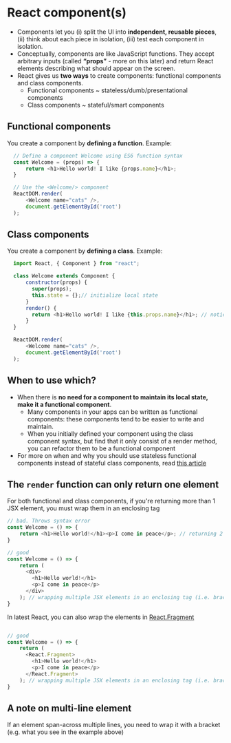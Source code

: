 # React component\(s\)

* Components let you \(i\) split the UI into **independent, reusable pieces**, \(ii\) think about each piece in isolation, \(iii\) test each component in isolation.
* Conceptually, components are like JavaScript functions. They accept arbitrary inputs \(called **“props”** - more on this later\) and return React elements describing what should appear on the screen.
* React gives us **two ways** to create components: functional components and class components. 
  * Functional components ~ stateless/dumb/presentational components
  * Class components ~ stateful/smart components

## Functional components

You create a component by **defining a function**. Example:

```javascript
  // Define a component Welcome using ES6 function syntax
  const Welcome = (props) => {
      return <h1>Hello world! I like {props.name}</h1>;
  }

  // Use the <Welcome/> component
  ReactDOM.render(
      <Welcome name="cats" />,
      document.getElementById('root')
  );
```

## Class components

You create a component by **defining a class**. Example:

```javascript
  import React, { Component } from "react";

  class Welcome extends Component {
      constructor(props) {
        super(props);
        this.state = {};// initialize local state
      }
      render() {
        return <h1>Hello world! I like {this.props.name}</h1>; // notice the that we're using this.props instead of props
      }
  }

  ReactDOM.render(
      <Welcome name="cats" />,
      document.getElementById('root')
  );
```

## When to use which?

* When there is **no need for a component to maintain its local state, make it a functional component**.
  * Many components in your apps can be written as functional components: these components tend to be easier to write and maintain.
  * When you initially defined your component using the class component syntax, but find that it only consist of a render method, you can refactor them to be a functional component
* For more on when and why you should use stateless functional components instead of stateful class components, read [this article](https://hackernoon.com/react-stateless-functional-components-nine-wins-you-might-have-overlooked-997b0d933dbc)

## The `render` function can only return one element

For both functional and class components, if you're returning more than 1 JSX element, you must wrap them in an enclosing tag

```javascript
// bad. Throws syntax error
const Welcome = () => {
    return <h1>Hello world!</h1><p>I come in peace</p>; // returning 2 JSX elements
}

// good
const Welcome = () => {
    return (
      <div>
        <h1>Hello world!</h1>
        <p>I come in peace</p>
      </div>
    ); // wrapping multiple JSX elements in an enclosing tag (i.e. brackets () + <div></div>)
}
```

In latest React, you can also wrap the elements in [React.Fragment](https://reactjs.org/docs/fragments.html)

```javascript

// good
const Welcome = () => {
    return (
      <React.Fragment>
        <h1>Hello world!</h1>
        <p>I come in peace</p>
      </React.Fragment>
    ); // wrapping multiple JSX elements in an enclosing tag (i.e. brackets () + <div></div>)
}
```

## A note on multi-line element

If an element span-across multiple lines, you need to wrap it with a bracket (e.g. what you see in the example above)